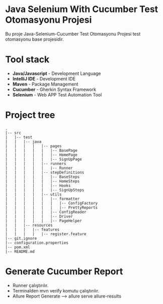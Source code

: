 # Java Selenium With Cucumber Test Otomasyonu Projesi

Bu proje Java-Selenium-Cucumber Test Otomasyonu Projesi test otomasyonu base projesidir.

# Tool stack

* **Java/Javascript** - Development Language
* **IntelliJ IDE** - Development IDE
* **Maven** - Package Management
* **Cucumber** - Gherkin Syntax Framework
* **Selenium** - Web APP Test Automation Tool


# Project tree

```
.
|-- src
|   |-- test
|   |   |-- java
|   |   |   |   |-- pages
|   |   |   |   |   |-- BasePage
|   |   |   |   |   |-- HomePage
|   |   |   |   |   |-- SignUpPage
|   |   |   |   |-- runners
|   |   |   |   |   |-- Runner
|   |   |   |   |-- stepDefinitions
|   |   |   |   |   |-- BaseSteps
|   |   |   |   |   |-- HomeSteps
|   |   |   |   |   |-- Hooks
|   |   |   |   |   |-- SignUpSteps
|   |   |   |   |-- utils
|   |   |   |   |   |-- formatter
|   |   |   |   |   |   |-- ConfigFactory
|   |   |   |   |   |   |-- PrettyReports
|   |   |   |   |   |-- ConfigReader
|   |   |   |   |   |-- Driver
|   |   |   |   |   |-- PageHelper
|   |   |-- resources
|   |   |   |-- features
|   |   |   |   |-- register.feature
|-- git.ignore
|-- configuration.properties
|-- pom.xml
|-- README.md
```

# Generate Cucumber Report

* Runner çalıştırılır.
* Terminalden mvn verify komutu çalıştırılır.
* Allure Report Generate --> allure serve allure-results 